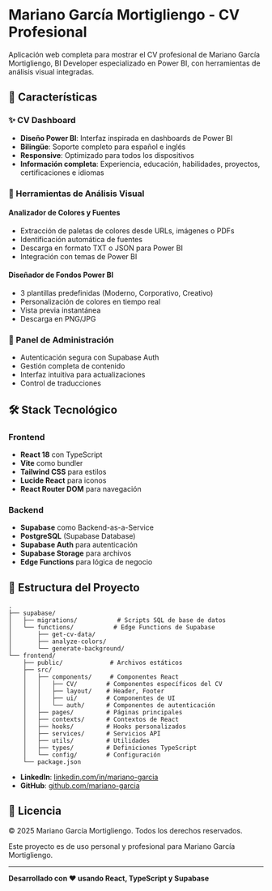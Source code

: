 # Mariano García Mortigliengo - CV Profesional

Aplicación web completa para mostrar el CV profesional de Mariano García Mortigliengo, BI Developer especializado en Power BI, con herramientas de análisis visual integradas.

## 🚀 Características

### ✨ CV Dashboard
- **Diseño Power BI**: Interfaz inspirada en dashboards de Power BI
- **Bilingüe**: Soporte completo para español e inglés
- **Responsive**: Optimizado para todos los dispositivos
- **Información completa**: Experiencia, educación, habilidades, proyectos, certificaciones e idiomas

### 🎨 Herramientas de Análisis Visual

#### Analizador de Colores y Fuentes
- Extracción de paletas de colores desde URLs, imágenes o PDFs
- Identificación automática de fuentes
- Descarga en formato TXT o JSON para Power BI
- Integración con temas de Power BI

#### Diseñador de Fondos Power BI
- 3 plantillas predefinidas (Moderno, Corporativo, Creativo)
- Personalización de colores en tiempo real
- Vista previa instantánea
- Descarga en PNG/JPG

### 🔐 Panel de Administración
- Autenticación segura con Supabase Auth
- Gestión completa de contenido
- Interfaz intuitiva para actualizaciones
- Control de traducciones

## 🛠️ Stack Tecnológico

### Frontend
- **React 18** con TypeScript
- **Vite** como bundler
- **Tailwind CSS** para estilos
- **Lucide React** para iconos
- **React Router DOM** para navegación

### Backend
- **Supabase** como Backend-as-a-Service
- **PostgreSQL** (Supabase Database)
- **Supabase Auth** para autenticación
- **Supabase Storage** para archivos
- **Edge Functions** para lógica de negocio

## 📁 Estructura del Proyecto

```
.
├── supabase/
│   ├── migrations/           # Scripts SQL de base de datos
│   └── functions/           # Edge Functions de Supabase
│       ├── get-cv-data/
│       ├── analyze-colors/
│       └── generate-background/
└── frontend/
    ├── public/             # Archivos estáticos
    ├── src/
    │   ├── components/     # Componentes React
    │   │   ├── CV/        # Componentes específicos del CV
    │   │   ├── layout/    # Header, Footer
    │   │   ├── ui/        # Componentes de UI
    │   │   └── auth/      # Componentes de autenticación
    │   ├── pages/         # Páginas principales
    │   ├── contexts/      # Contextos de React
    │   ├── hooks/         # Hooks personalizados
    │   ├── services/      # Servicios API
    │   ├── utils/         # Utilidades
    │   ├── types/         # Definiciones TypeScript
    │   └── config/        # Configuración
    └── package.json
```
- **LinkedIn**: [linkedin.com/in/mariano-garcia](https://linkedin.com/in/mariano-garcia)
- **GitHub**: [github.com/mariano-garcia](https://github.com/mariano-garcia)

## 📄 Licencia

© 2025 Mariano García Mortigliengo. Todos los derechos reservados.

Este proyecto es de uso personal y profesional para Mariano García Mortigliengo.

---

**Desarrollado con ❤️ usando React, TypeScript y Supabase**
